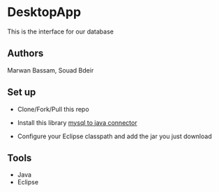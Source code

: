 # DesktopApp

This is the interface for our database

## Authors

Marwan Bassam, Souad Bdeir

## Set up

- Clone/Fork/Pull this repo

- Install this library [mysql to java connector](https://dev.mysql.com/downloads/connector/j/)

- Configure your Eclipse classpath and add the jar you just download

## Tools

- Java
- Eclipse
